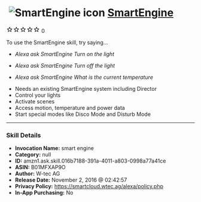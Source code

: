 # &nbsp;<img src="skill_icon" alt="SmartEngine icon" width="36"> [SmartEngine](http://alexa.amazon.com/#skills/amzn1.ask.skill.016b7188-391a-4011-a803-0998a77a41ce)
![0 stars](../../images/ic_star_border_black_18dp_1x.png)![0 stars](../../images/ic_star_border_black_18dp_1x.png)![0 stars](../../images/ic_star_border_black_18dp_1x.png)![0 stars](../../images/ic_star_border_black_18dp_1x.png)![0 stars](../../images/ic_star_border_black_18dp_1x.png) 0

To use the SmartEngine skill, try saying...

* *Alexa ask SmartEngine Turn on the light*

* *Alexa ask SmartEngine Turn off the light*

* *Alexa ask SmartEngine What is the current temperature*

- Needs an existing SmartEngine system including Director
- Control your lights
- Activate scenes
- Access motion, temperature and power data
- Start special modes like Disco Mode and Disturb Mode

***

### Skill Details

* **Invocation Name:** smart engine
* **Category:** null
* **ID:** amzn1.ask.skill.016b7188-391a-4011-a803-0998a77a41ce
* **ASIN:** B01MFXAP9O
* **Author:** W-tec AG
* **Release Date:** November 2, 2016 @ 02:42:57
* **Privacy Policy:** https://smartcloud.wtec.ag/alexa/policy.php
* **In-App Purchasing:** No
